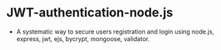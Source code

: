# JWT-authentication-node.js
* A systematic way to secure users registration and login using node.js, express, jwt, ejs, bycrypt, mongoose, validator.
